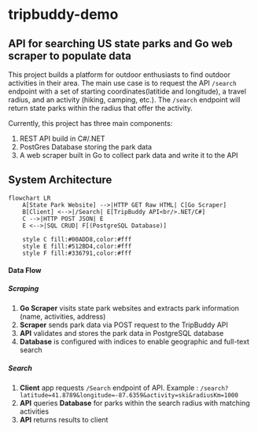 # tripbuddy-demo

## API for searching US state parks and Go web scraper to populate data

This project builds a platform for outdoor enthusiasts to find outdoor activities in their area. The main use case is to request the API `/search` endpoint with a set of starting coordinates(latitide and longitude), a travel radius, and an activity (hiking, camping, etc.). The `/search` endpoint will return state parks within the radius that offer the activity.

Currently, this project has three main components:

1. REST API build in C#/.NET
2. PostGres Database storing the park data
3. A web scraper built in Go to collect park data and write it to the API

## System Architecture

```mermaid
flowchart LR
    A[State Park Website] -->|HTTP GET Raw HTML| C[Go Scraper]
    B[Client] <-->|/Search| E[TripBuddy API<br/>.NET/C#]
    C -->|HTTP POST JSON| E
    E <-->|SQL CRUD| F[(PostgreSQL Database)]

    style C fill:#00ADD8,color:#fff
    style E fill:#512BD4,color:#fff
    style F fill:#336791,color:#fff
```

#### Data Flow

##### Scraping

1. **Go Scraper** visits state park websites and extracts park information (name, activities, address)
2. **Scraper** sends park data via POST request to the TripBuddy API
3. **API** validates and stores the park data in PostgreSQL database
4. **Database** is configured with indices to enable geographic and full-text search

##### Search

1. **Client** app requests `/Search` endpoint of API. Example : `/search?latitude=41.8789&longitude=-87.6359&activity=ski&radiusKm=1000`
2. **API** queries **Database** for parks within the search radius with matching activities
3. **API** returns results to client
